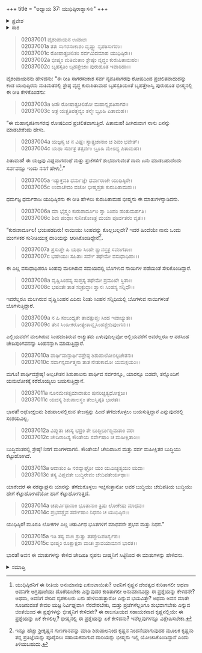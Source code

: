 +++
title = "ಅಧ್ಯಾಯ 37: ಯುಧಿಷ್ಠಿರಾಶ್ವಾಸನಃ"
+++

<details><summary>ಪ್ರವೇಶ</summary>


।।   ಓಂ ಓಂ ನಮೋ ನಾರಾಯಣಾಯ।।   ಶ್ರೀ ವೇದವ್ಯಾಸಾಯ ನಮಃ ।।

ಶ್ರೀ ಕೃಷ್ಣದ್ವೈಪಾಯನ ವೇದವ್ಯಾಸ ವಿರಚಿತ  

**ಶ್ರೀ ಮಹಾಭಾರತ**

**ಸಭಾ ಪರ್ವ**

**ಶಿಶುಪಾಲವಧ ಪರ್ವ**

**ಅಧ್ಯಾಯ 37**

</details>


<details><summary>ಸಾರ</summary>

ಯುಧಿಷ್ಠಿರನು ಯಾಗಕ್ಕೆ ವಿಘ್ನವಾಗಬಹುದೆಂದು ಭಯಪಡಲು, ಭೀಷ್ಮನು ಅವನಿಗೆ ಹೆದರಬೇಡವೆಂದೂ, ಶಿಶುಪಾಲನಿಗೆ ಬುದ್ಧಿ ಕೆಟ್ಟುಹೋಗಿದೆಯೆಂದೂ ಹೇಳಿದುದು (1-15).

</details>


> 02037001 ವೈಶಂಪಾಯನ ಉವಾಚ।  
02037001a ತತಃ ಸಾಗರಸಂಕಾಶಂ ದೃಷ್ಟ್ವಾ ನೃಪತಿಸಾಗರಂ।  
02037001c ರೋಷಾತ್ಪ್ರಚಲಿತಂ ಸರ್ವಮಿದಮಾಹ ಯುಧಿಷ್ಠಿರಃ।।  
02037002a ಭೀಷ್ಮಂ ಮತಿಮತಾಂ ಶ್ರೇಷ್ಠಂ ವೃದ್ಧಂ ಕುರುಪಿತಾಮಹಂ।  
02037002c ಬೃಹಸ್ಪತಿಂ ಬೃಹತ್ತೇಜಾಃ ಪುರುಹೂತ ಇವಾರಿಹಾ।।

ವೈಶಂಪಾಯನನು ಹೇಳಿದನು: “ಈ ರೀತಿ ಸಾಗರಸಂಕಾಶ ಸರ್ವ ನೃಪತಿಸಾಗರವು ರೋಷದಿಂದ ಪ್ರಚಲಿತವಾದುದನ್ನು ಕಂಡ ಯುಧಿಷ್ಠಿರನು ಮತಿಮತರಲ್ಲಿ ಶ್ರೇಷ್ಠ ವೃದ್ಧ ಕುರುಪಿತಾಮಹ ಬೃಹಸ್ಪತಿಯಂತೆ ಬೃಹತ್ತೇಜಸ್ವಿ ಪುರುಹೂತ ಭೀಷ್ಮನಲ್ಲಿ ಈ ರೀತಿ ಕೇಳಿಕೊಂಡನು:

> 02037003a ಅಸೌ ರೋಷಾತ್ಪ್ರಚಲಿತೋ ಮಹಾನ್ನೃಪತಿಸಾಗರಃ।  
02037003c ಅತ್ರ ಯತ್ಪ್ರತಿಪತ್ತವ್ಯಂ ತನ್ಮೇ ಬ್ರೂಹಿ ಪಿತಾಮಹ।।

“ಈ ಮಹಾನೃಪತಿಸಾಗರವು ರೋಷದಿಂದ ಪ್ರಚಲಿತವಾಗುತ್ತಿದೆ. ಪಿತಾಮಹ! ಹೀಗಿರುವಾಗ ನಾನು ಏನನ್ನು ಮಾಡಬೇಕೆಂದು ಹೇಳು.

> 02037004a ಯಜ್ಞಸ್ಯ ಚ ನ ವಿಘ್ನಃ ಸ್ಯಾತ್ಪ್ರಜಾನಾಂ ಚ ಶಿವಂ ಭವೇತ್।  
02037004c ಯಥಾ ಸರ್ವತ್ರ ತತ್ಸರ್ವಂ ಬ್ರೂಹಿ ಮೇಽದ್ಯ ಪಿತಾಮಹ।।

ಪಿತಾಮಹ! ಈ ಯಜ್ಞವು ವಿಘ್ನವಾಗದಂಥೆ ಮತ್ತು ಪ್ರಜೆಗಳಿಗೆ ಶುಭವಾಗುವಂತೆ ನಾನು ಏನು ಮಾಡಬಹುದೆಂದು ಸರ್ವವನ್ನೂ ಇಂದು ನನಗೆ ಹೇಳು[^1].”

> 02037005a ಇತ್ಯುಕ್ತವತಿ ಧರ್ಮಜ್ಞೇ ಧರ್ಮರಾಜೇ ಯುಧಿಷ್ಠಿರೇ।  
02037005c ಉವಾಚೇದಂ ವಚೋ ಭೀಷ್ಮಸ್ತತಃ ಕುರುಪಿತಾಮಹಃ।।

ಧರ್ಮಜ್ಞ ಧರ್ಮರಾಜ ಯುಧಿಷ್ಠಿರನು ಈ ರೀತಿ ಹೇಳಲು ಕುರುಪಿತಾಮಹ ಭೀಷ್ಮನು ಈ ಮಾತುಗಳನ್ನಾಡಿದನು.

> 02037006a ಮಾ ಭೈಸ್ತ್ವಂ ಕುರುಶಾರ್ದೂಲ ಶ್ವಾ ಸಿಂಹಂ ಹಂತುಮರ್ಹತಿ।   
02037006c ಶಿವಃ ಪಂಥಾಃ ಸುನೀತೋಽತ್ರ ಮಯಾ ಪೂರ್ವತರಂ ವೃತಃ।।

“ಕುರುಶಾರ್ದೂಲ! ಭಯಪಡದಿರು! ನಾಯಿಯು ಸಿಂಹವನ್ನು ಕೊಲ್ಲಬಲ್ಲದೇ? ಇದರ ಹಿಂದೆಯೇ ನಾನು ಒಂದು ಮಂಗಳಕರ ಸುನೀತಿಯುಕ್ತ ದಾರಿಯನ್ನು ಆರಿಸಿಕೊಂಡಿದ್ದೇನೆ[^2].

> 02037007a ಪ್ರಸುಪ್ತೇ ಹಿ ಯಥಾ ಸಿಂಹೇ ಶ್ವಾನಸ್ತತ್ರ ಸಮಾಗತಾಃ।  
02037007c ಭಷೇಯುಃ ಸಹಿತಾಃ ಸರ್ವೇ ತಥೇಮೇ ವಸುಧಾಧಿಪಾಃ।।

ಈ ಎಲ್ಲ ವಸುಧಾಧಿಪರೂ ಸಿಂಹವು ಮಲಗಿರುವ ಸಮಯದಲ್ಲಿ ಬೊಗಳುವ ನಾಯಿಗಳ ಪಡೆಯಂತೆ ಸೇರಿಕೊಂಡಿದ್ದಾರೆ.

> 02037008a ವೃಷ್ಣಿಸಿಂಹಸ್ಯ ಸುಪ್ತಸ್ಯ ತಥೇಮೇ ಪ್ರಮುಖೇ ಸ್ಥಿತಾಃ।  
02037008c ಭಷಂತೇ ತಾತ ಸಂಕ್ರುದ್ಧಾಃ ಶ್ವಾನಃ ಸಿಂಹಸ್ಯ ಸನ್ನಿಧೌ।।

ಇವರೆಲ್ಲರೂ ಮಲಗಿರುವ ವೃಷ್ಣಿಸಿಂಹನ ಎದಿರು ನಿಂತು ಸಿಂಹನ ಸನ್ನಿಧಿಯಲ್ಲಿ ಬೊಗಳುವ ನಾಯಿಗಳಂತೆ ಬೊಗಳುತ್ತಿದ್ದಾರೆ.

> 02037009a ನ ಹಿ ಸಂಬುಧ್ಯತೇ ತಾವತ್ಸುಪ್ತಃ ಸಿಂಹ ಇವಾಚ್ಯುತಃ।  
02037009c ತೇನ ಸಿಂಹೀಕರೋತ್ಯೇತಾನ್ನೃಸಿಂಹಶ್ಚೇದಿಪುಂಗವಃ।।

ಎಲ್ಲಿಯವರೆಗೆ ಮಲಗಿರುವ ಸಿಂಹದಂತಿರುವ ಅಚ್ಯುತನು ಏಳುವುದಿಲ್ಲವೋ ಅಲ್ಲಿಯವರೆಗೆ ಅವರೆಲ್ಲರೂ ಆ ನರಸಿಂಹ ಚೇದಿಪುಂಗವನನ್ನು ಸಿಂಹನನ್ನಾಗಿ ಮಾಡುತ್ತಿದ್ದಾರೆ.

> 02037010a ಪಾರ್ಥಿವಾನ್ಪಾರ್ಥಿವಶ್ರೇಷ್ಠ ಶಿಶುಪಾಲೋಽಲ್ಪಚೇತನಃ।  
02037010c ಸರ್ವಾನ್ಸರ್ವಾತ್ಮನಾ ತಾತ ನೇತುಕಾಮೋ ಯಮಕ್ಷಯಂ।।

ಮಗೂ! ಪಾರ್ಥಿವಶ್ರೇಷ್ಠ! ಅಲ್ಪಚೇತನ ಶಿಶುಪಾಲನು ಪಾರ್ಥಿವ ಸರ್ವರನ್ನೂ, ಯಾರನ್ನೂ ಬಿಡದೇ, ತನ್ನೊಂದಿಗೆ ಯಮಲೋಕಕ್ಕೆ ಕರೆದೊಯ್ಯಲು ಬಯಸುತ್ತಿದ್ದಾನೆ.

> 02037011a ನೂನಮೇತತ್ಸಮಾದಾತುಂ ಪುನರಿಚ್ಛತ್ಯಧೋಕ್ಷಜಃ।  
02037011c ಯದಸ್ಯ ಶಿಶುಪಾಲಸ್ಥಂ ತೇಜಸ್ತಿಷ್ಠತಿ ಭಾರತ।।

ಭಾರತ! ಅಧೋಕ್ಷಜನು ಶಿಶುಪಾಲನಲ್ಲಿರುವ ತೇಜಸ್ಸನ್ನು ಹಿಂದೆ ತೆಗೆದುಕೊಳ್ಳಲು ಬಯಸುತ್ತಿದ್ದಾನೆ ಎನ್ನುವುದರಲ್ಲಿ ಸಂಶಯವಿಲ್ಲ.

> 02037012a ವಿಪ್ಲುತಾ ಚಾಸ್ಯ ಭದ್ರಂ ತೇ ಬುದ್ಧಿರ್ಬುದ್ಧಿಮತಾಂ ವರ।  
02037012c ಚೇದಿರಾಜಸ್ಯ ಕೌಂತೇಯ ಸರ್ವೇಷಾಂ ಚ ಮಹೀಕ್ಷಿತಾಂ।।

ಬುದ್ಧಿವಂತರಲ್ಲಿ ಶ್ರೇಷ್ಠ! ನಿನಗೆ ಮಂಗಳವಾಗಲಿ. ಕೌಂತೇಯ! ಚೇದಿರಾಜನ ಮತ್ತು ಸರ್ವ ಮಹೀಕ್ಷಿತರ ಬುದ್ಧಿಯು ಕೆಟ್ಟುಹೋಗಿದೆ.

> 02037013a ಆದಾತುಂ ಹಿ ನರವ್ಯಾಘ್ರೋ ಯಂ ಯಮಿಚ್ಛತ್ಯಯಂ ಯದಾ।  
02037013c ತಸ್ಯ ವಿಪ್ಲವತೇ ಬುದ್ಧಿರೇವಂ ಚೇದಿಪತೇರ್ಯಥಾ।।

ಯಾಕೆಂದರೆ ಈ ನರವ್ಯಾಘ್ರನು ಯಾರನ್ನು ತೆಗೆದುಕೊಳ್ಳಲು ಇಚ್ಛಿಸುತ್ತಾನೋ ಅವರ ಬುದ್ಧಿಯು ಚೇದಿಪತಿಯ ಬುದ್ಧಿಯು ಹೇಗೆ ಕೆಟ್ಟುಹೋಗಿದೆಯೋ ಹಾಗೆ ಕೆಟ್ಟುಹೋಗುತ್ತದೆ.

> 02037014a ಚತುರ್ವಿಧಾನಾಂ ಭೂತಾನಾಂ ತ್ರಿಷು ಲೋಕೇಷು ಮಾಧವಃ।  
02037014c ಪ್ರಭವಶ್ಚೈವ ಸರ್ವೇಷಾಂ ನಿಧನಂ ಚ ಯುಧಿಷ್ಠಿರ।।

ಯುಧಿಷ್ಠಿರ! ಮೂರೂ ಲೋಕಗಳ ಎಲ್ಲ ಚತುರ್ವಿಧ ಭೂತಗಳಿಗೆ ಮಾಧವನೇ ಪ್ರಭವ ಮತ್ತು ನಿಧನ.”

> 02037015a ಇತಿ ತಸ್ಯ ವಚಃ ಶ್ರುತ್ವಾ ತತಶ್ಚೇದಿಪತಿರ್ನೃಪಃ।   
02037015c ಭೀಷ್ಮಂ ರೂಕ್ಷಾಕ್ಷರಾ ವಾಚಃ ಶ್ರಾವಯಾಮಾಸ ಭಾರತ।।

ಭಾರತ! ಅವನ ಈ ಮಾತುಗಳನ್ನು ಕೇಳಿದ ಚೇದಿಪತಿ ನೃಪನು ಬೀಷ್ಮನಿಗೆ ಸಿಟ್ಟಿನಿಂದ ಈ ಮಾತುಗಳನ್ನು ಹೇಳಿದನು.

<details><summary>ಸಮಾಪ್ತಿ</summary>


ಇತಿ ಶ್ರೀ ಮಹಾಭಾರತೇ ಸಭಾಪರ್ವಣಿ ಶಿಶುಪಾಲವಧಪರ್ವಣಿ ಯುಧಿಷ್ಠಿರಾಶ್ವಾಸನೇ ಸಪ್ತತ್ರಿಂಶೋಽಧ್ಯಾಯಃ।।  
ಇದು ಶ್ರೀ ಮಹಾಭಾರತದಲ್ಲಿ ಸಭಾಪರ್ವದಲ್ಲಿ ಶಿಶುಪಾಲವಧಪರ್ವದಲ್ಲಿ ಯುಧಿಷ್ಠಿರಾಶ್ವಾಸನ ಎನ್ನುವ ಮೂವತ್ತೇಳನೆಯ ಅಧ್ಯಾಯವು.



</details>

[^1]: ಯುಧಿಷ್ಠಿರನಿಗೆ ಈ ರೀತಿಯ ಅನುಮಾನವು ಏಕುಂಟಾಯಿತು? ಅವನಿಗೆ ಕೃಷ್ಣನ ದೇವತ್ವದ ಕುರಿತಾಗಲೀ ಅಥವಾ ಅವನಿಗೇ ಅಗ್ರಪೂಜೆಯು ದೊರೆಯಬೇಕು ಎನ್ನುವುದರ ಕುರಿತಾಗಲೀ ಅನುಮಾನವಿದ್ದು ಈ ಪ್ರಶ್ನೆಯನ್ನು ಕೇಳಿದನೇ? ಅಥವಾ, ಅವನಿಗೆ ಸೇರಿದ ನೃಪಕುಲರು ಏನು ಹೇಳಿಬಿಡುತ್ತಾರೋ ಎನ್ನುವ ಭಯವಿತ್ತೇ? ಅಥವಾ ಅವನ ಮಾತೇ ಸೂಚಿಸುವಂತೆ ಕೇವಲ ಯಜ್ಞ ನಿರ್ವಿಘ್ನವಾಗಿ ನೆರವೇರಬೇಕು, ಮತ್ತು ಪ್ರಜೆಗಳೆಲ್ಲರಿಗೂ ಶುಭವಾಗಬೇಕು ಎನ್ನುವ ಚಿಂತೆಯಿಂದ ಈ ಪ್ರಶ್ನೆಗಳನ್ನು ಭೀಷ್ಮನಿಗೆ ಕೇಳಿದನೇ? ಈ ರಾಜಸೂಯದ ಸಹಾಯಕನಾದ ಕೃಷ್ಣನಲ್ಲಿಯೇ ಈ ಪ್ರಶ್ನೆಯನ್ನು ಏಕೆ ಕೇಳಲಿಲ್ಲ? ಭೀಷ್ಮನಲ್ಲಿ ಈ ಪ್ರಶ್ನೆಯನ್ನು ಏಕೆ ಕೇಳಿದನು? ಇವೆಲ್ಲವುಗಳನ್ನೂ ವಿಶ್ಲೇಷಿಸಬೇಕು.

[^2]: ಇನ್ನೂ ಹೆಚ್ಚು ಶ್ರೀಕೃಷ್ಣನ ಗುಣಗಾನವನ್ನು ಮಾಡಿ ಶಿಶುಪಾಲನಿಂದ ಕೃಷ್ಣನ ನಿಂದನೆಯಾಗುವುದರ ಮೂಲಕ ಕೃಷ್ಣನು ತನ್ನ ಪ್ರತಿಜ್ಞೆಯನ್ನು ಪೂರೈಸಲು ಸಹಾಯಕವಾಗುವ ದಾರಿಯನ್ನು ಭೀಷ್ಮನು ಇಲ್ಲಿ ಯೋಚಿಸಿಕೊಂಡಿದ್ದಾನೆ ಎಂದು ತಿಳಿಯಬಹುದು.


